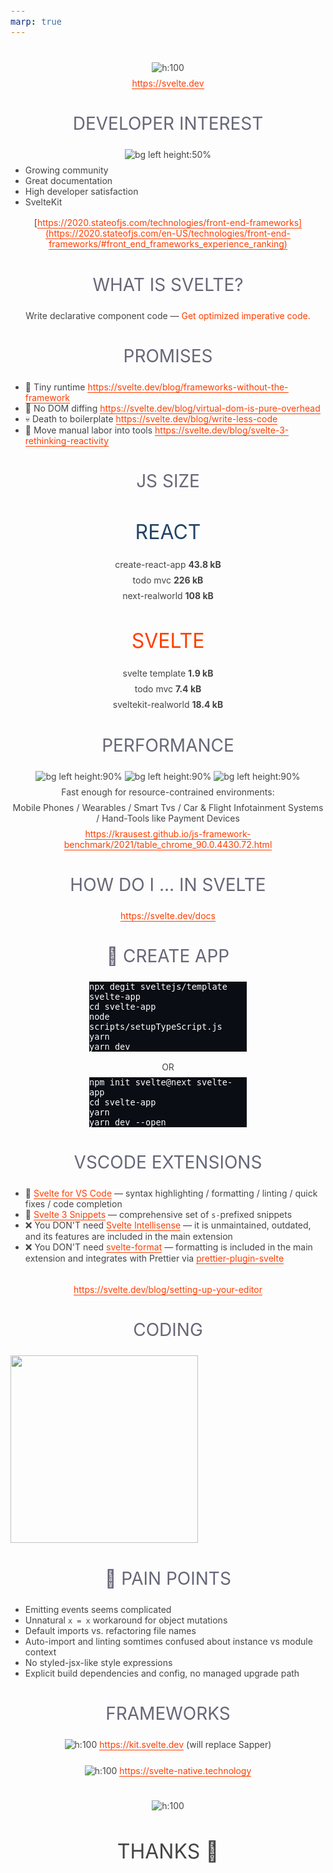 ```yaml
---
marp: true
---
```


<!-- paginate: true -->
<!-- headingDivider: 1 -->
<!-- footer: '[Abraham Schilling](https://github.com/n4bb12), 30.04.2021' -->

<!-- Base Theme -->
<style>
  section {
    font-size: 1.25rem;
    line-height: 1.5;
    padding: 20%;
    padding-top: 10%;
  }
  h1,
  h2,
  h3,
  h4,
  h5,
  h6 {
    color: #224466;
    margin-bottom: 1.5rem;
  }
  h1,
  h2,
  h3,
  h4,
  h5,
  h6,
  p {
    width: 100%;
    text-align: center;
  }
  h1 img,
  h2 img,
  h3 img,
  h4 img,
  h5 img,
  h6 img,
  pre img {
    display: inline;
  }
  blockquote,
  ul,
  ol,
  table,
  pre {
    width: auto;
    margin: 0 auto 1rem;
  }
  p {
    width: auto;
    margin: 0 auto 0.5rem;
  }
  pre + pre {
    margin-top: -0.75rem;
  }
  footer {
    font-size: 0.75rem;
  }
  footer a {
    text-decoration: underline;
    color: inherit;
  }
  pre {
    width: 90%;
    margin: 0 auto 1rem;
    border: 0;
    background: #0a0d14;
    color: white;
    font-size: 1rem;
  }
  .hljs-keyword,
  .hljs-selector-tag,
  .hljs-type {
    color: #e40f1f;
  }
  .hljs-number,
  .hljs-string,
  .hljs-built_in {
    color: #b30c7f;
  }
  .hljs-attr,
  .hljs-selector-attr,
  .hljs-selector-class,
  .hljs-selector-id,
  .hljs-selector-pseudo,
  .hljs-title {
    color: #ee7600;
  }

  /* Split Slides */
  /* Inspired by https://www.gitmemory.com/issue/marp-team/marpit/137/524175560 */
  section.split {
    overflow: visible;
    display: grid;
    grid-template-columns: 1fr 1fr;
    grid-template-rows: auto 1fr;
    grid-template-areas:
      "slideheading slideheading"
      "leftpanel rightpanel";
  }
  section.split h1 {
    grid-column: span 2;
  }
  section.split .left {
    grid-area: leftpanel;
  }
  section.split .right {
    grid-area: rightpanel;
  }
</style>

<style>
  @import url("https://fonts.googleapis.com/css2?family=Overpass:wght@300;400;700&display=swap");

  :root {
    --back: #ffffff;
    --back-light: #f6fafd;
    --back-api: #eff8ff;
    --prime: #ff3e00;
    --second: #676778;
    --flash: #40b3ff;
    --text: #444;
    --font: "Overpass", sans-serif;
    --font-mono: "Fira Mono", monospace;

    color: var(--text);
    font-family: var(--font);
    font-weight: 300;
  }
  h1,
  h2 {
    text-transform: uppercase;
    font-weight: 400;
    color: var(--second);
  }
  a {
    color: var(--prime);
    text-decoration: none;
    border-bottom: 1px solid currentColor;
  }
  a:hover,
  a:active {
    color: var(--flash);
    text-decoration: none;
  }
  footer a {
    text-decoration: none;
  }
  .svelte {
    color: var(--prime);
  }
  .react {
    color: #61dbfb;
    color: #224466;
  }
</style>

#

![h:100](resources/svelte.svg)

https://svelte.dev

# Developer Interest

![bg left height:50%](resources/star_history.png)

- Growing community
- Great documentation
- High developer satisfaction
- SvelteKit

[https://2020.stateofjs.com/technologies/front-end-frameworks](https://2020.stateofjs.com/en-US/technologies/front-end-frameworks/#front_end_frameworks_experience_ranking)

# What is Svelte?

Write declarative component code —
<span class="svelte">Get optimized imperative code.</span>

# Promises

- 🧹 Tiny runtime
  https://svelte.dev/blog/frameworks-without-the-framework
- 🐎 No DOM diffing
  https://svelte.dev/blog/virtual-dom-is-pure-overhead
- 💀 Death to boilerplate
  https://svelte.dev/blog/write-less-code
- 🔨 Move manual labor into tools
  https://svelte.dev/blog/svelte-3-rethinking-reactivity

# JS Size

<!-- _class: split -->

<div class="left">
<h2 class="react">React</h2>

create-react-app
**43.8 kB**

todo mvc
**226 kB**

next-realworld
**108 kB**

</div>

<div class="right">
<h2 class="svelte">Svelte</h2>

svelte template
**1.9 kB**

todo mvc
**7.4 kB**

sveltekit-realworld
**18.4 kB**

</div>

# Performance

![bg left height:90%](resources/benchmark1.png)
![bg left height:90%](resources/benchmark2.png)
![bg left height:90%](resources/benchmark3.png)

Fast enough for resource-contrained environments:

Mobile Phones / Wearables / Smart Tvs / Car & Flight Infotainment Systems / Hand-Tools like Payment Devices

https://krausest.github.io/js-framework-benchmark/2021/table_chrome_90.0.4430.72.html

# How Do I ... in Svelte

https://svelte.dev/docs

# 🔨 Create App

```
npx degit sveltejs/template svelte-app
cd svelte-app
node scripts/setupTypeScript.js
yarn
yarn dev
```

OR

```
npm init svelte@next svelte-app
cd svelte-app
yarn
yarn dev --open
```

<style scoped>
  pre {
    max-width: 50%;
  }
</style>

# VSCode Extensions

- 👑 [Svelte for VS Code](https://marketplace.visualstudio.com/items?itemName=svelte.svelte-vscode) — syntax highlighting / formatting / linting / quick fixes / code completion
- 👑 [Svelte 3 Snippets](https://marketplace.visualstudio.com/items?itemName=fivethree.vscode-svelte-snippets) — comprehensive set of `s-`prefixed snippets
- ❌ You DON'T need [Svelte Intellisense](https://marketplace.visualstudio.com/items?itemName=ardenivanov.svelte-intellisense) — it is unmaintained, outdated, and its features are included in the main extension
- ❌ You DON'T need [svelte-format](https://marketplace.visualstudio.com/items?itemName=melihaltintas.svelte-format) — formatting is included in the main extension and integrates with Prettier via [prettier-plugin-svelte](https://github.com/sveltejs/prettier-plugin-svelte#prettierrc-example)

<br>

https://svelte.dev/blog/setting-up-your-editor

# Coding

<img src="https://media4.giphy.com/media/3oKIPnAiaMCws8nOsE/200w.gif?cid=6889e3d5lemyy3a30dij7ukc6t37afjbf9h4z2n2qhbwhbzw&rid=200w.gif&ct=g" width="300"/>

<style scoped>
  img {
    margin: 0 auto;
  }
</style>

# 🤕 Pain Points

- Emitting events seems complicated
- Unnatural `x = x` workaround for object mutations
- Default imports vs. refactoring file names
- Auto-import and linting somtimes confused about instance vs module context
- No styled-jsx-like style expressions
- Explicit build dependencies and config, no managed upgrade path

# Frameworks

![h:100](resources/svelte_kit.svg)
https://kit.svelte.dev (will replace Sapper)

<br>

![h:100](resources/svelte_native.svg)
https://svelte-native.technology

#

![h:100](resources/svelte_square.png)

## Thanks 🍻

<style scoped>
  section {
    padding-top: 15%;
  }
  h2 {
    font-size: 2rem;
    color: #444;
  }
</style>
